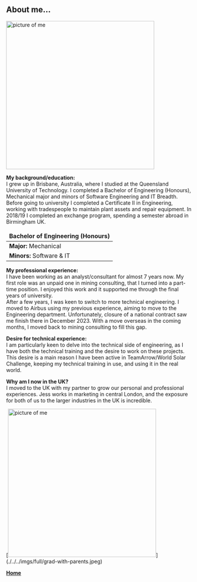 ## About me...

[<img src="./../../imgs/medium/personal-pic.jpeg" alt="picture of me" height="400">](./../../imgs/full/personal-pic.jpeg)


**My background/education:**<br>
I grew up in Brisbane, Australia, where I studied at the Queensland University of Technology. 
I completed a Bachelor of Engineering (Honours), Mechanical major and minors of Software Engineering and IT Breadth. <br>
Before going to university I completed a Certificate II in Engineering, working with tradespeople to maintain plant assets and repair equipment. 
In 2018/19 I completed an exchange program, spending a semester abroad in Birmingham UK. <br>


| Bachelor of Engineering (Honours) |
|:---|
| **Major:** Mechanical |
| **Minors:** Software & IT |



**My professional experience:**<br>
I have been working as an analyst/consultant for almost 7 years now. 
My first role was an unpaid one in mining consulting, that I turned into a part-time position. I enjoyed this work and it supported me through the final years of university. <br>
After a few years, I was keen to switch to more technical engineering. I moved to Airbus using my previous experience, aiming to move to the Engineering department. 
Unfortunately, closure of a national contract saw me finish there in December 2023. With a move overseas in the coming months, I moved back to mining consulting to fill this gap. 
<br>

**Desire for technical experience:**<br>
I am particularly keen to delve into the technical side of engineering, as I have both the technical training and the desire to work on these projects. 
This desire is a main reason I have been active in TeamArrow/World Solar Challenge, keeping my technical training in use, and using it in the real world. 
<br>

**Why am I now in the UK?**<br>
I moved to the UK with my partner to grow our personal and professional experiences. 
Jess works in marketing in central London, and the exposure for both of us to the larger industries in the UK is incredible. 
<br>

<div style="text align: center;">
[<img src="./../../imgs/medium/grad-with-parents.jpeg" alt="picture of me" height="400">](./../../imgs/full/grad-with-parents.jpeg)
</div>


**[Home](./..)**


<link href="style.css" type="text/css" rel="stylesheet">
<style>td, th { border: none!important;} </style>
